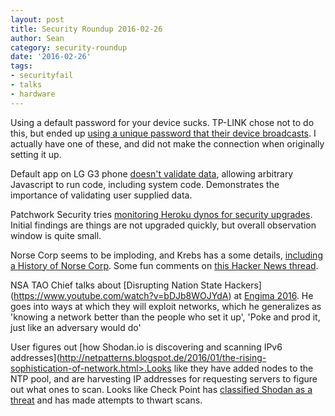 ```yaml
---
layout: post
title: Security Roundup 2016-02-26
author: Sean
category: security-roundup
date: '2016-02-26'
tags:
- securityfail
- talks
- hardware
---
```


Using a default password for your device sucks. TP-LINK chose not to do this, but ended up [using a unique password that their device broadcasts](http://hackaday.com/2016/01/27/tp-links-wifi-defaults-to-worst-unique-passwords-ever/). I actually have one of these, and did not make the connection when originally setting it up.

Default app on LG G3 phone [doesn't validate data](https://threatpost.com/data-theft-hole-identified-in-lg-g3-smartphones/116079/), allowing arbitrary Javascript to run code, including system code. Demonstrates the importance of validating user supplied data.

Patchwork Security tries [monitoring Heroku dynos for security upgrades](https://patchworksecurity.com/blog/). Initial findings are things are not upgraded quickly, but overall observation window is quite small.

Norse Corp seems to be imploding, and Krebs has a some details, [including a History of Norse Corp](http://krebsonsecurity.com/2016/01/sources-security-firm-norse-corp-imploding/). Some fun comments on [this Hacker News thread](https://news.ycombinator.com/item?id=11002616).

NSA TAO Chief talks about [Disrupting Nation State Hackers] (https://www.youtube.com/watch?v=bDJb8WOJYdA) at [Engima 2016](https://www.usenix.org/conference/enigma2016). He goes into ways at which they will exploit networks, which he generalizes as 'knowing a network better than the people who set it up', 'Poke and prod it, just like an adversary would do'

User figures out [how Shodan.io is discovering and scanning IPv6 addresses](http://netpatterns.blogspot.de/2016/01/the-rising-sophistication-of-network.html>.Looks like they have added nodes to the NTP pool, and are harvesting IP addresses for requesting servers to figure out what ones to scan. Looks like Check Point has [classified Shodan as a threat](http://blog.checkpoint.com/2016/01/04/check-point-threat-alert-shodan/) and has made attempts to thwart scans.
